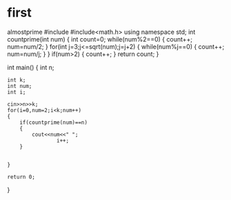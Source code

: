 # first
almostprime
#include <iostream>
#include<math.h>
using namespace std;
int countprime(int num)
{
    int count=0;
    while(num%2==0)
	{
	   count++;
	    num=num/2;
	}
	for(int j=3;j<=sqrt(num);j=j+2)
	{
	    while(num%j==0)
	    {
	        count++;
	        num=num/j;
	    }
	}
	if(num>2)
	{
	    count++;
	}
	return count;
}

int main() {
	int n;
	
	int k;
	int num;
	int i;
	
	cin>>n>>k;
	for(i=0,num=2;i<k;num++)
	{
	    if(countprime(num)==n)
	    {
	        cout<<num<<" ";
	        	    i++;
	    }

	    
	}

	return 0;
}

